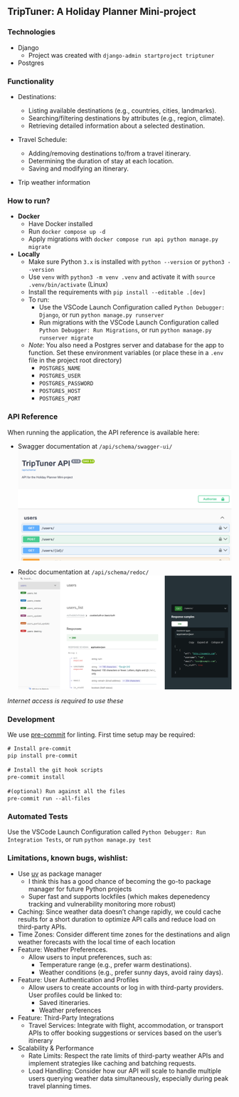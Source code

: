 ## TripTuner: A Holiday Planner Mini-project

### Technologies

- Django
  - Project was created with `django-admin startproject triptuner`
- Postgres


### Functionality

- Destinations: 
    - Listing available destinations (e.g., countries, cities, landmarks).
    - Searching/filtering destinations by attributes (e.g., region, climate).
    - Retrieving detailed information about a selected destination.

- Travel Schedule:
    - Adding/removing destinations to/from a travel itinerary.
    - Determining the duration of stay at each location.
    - Saving and modifying an itinerary.

- Trip weather information


### How to run?

- **Docker**
  - Have Docker installed
  - Run `docker compose up -d`
  - Apply migrations with `docker compose run api python manage.py migrate`
- **Locally**
  - Make sure Python `3.x` is installed with `python --version` or `python3 --version`
  - Use `venv` with `python3 -m venv .venv` and activate it with `source .venv/bin/activate` (Linux)
  - Install the requirements with `pip install --editable .[dev]`
  - To run:
    - Use the VSCode Launch Configuration called `Python Debugger: Django`, or run `python manage.py runserver`
    - Run migrations with the VSCode Launch Configuration called `Python Debugger: Run Migrations`, or run `python manage.py runserver migrate`
  - *Note*: You also need a Postgres server and database for the app to function. Set these environment variables (or place these in a `.env` file in the project root directory)
    - `POSTGRES_NAME`
    - `POSTGRES_USER`
    - `POSTGRES_PASSWORD`
    - `POSTGRES_HOST`
    - `POSTGRES_PORT`


### API Reference

When running the application, the API reference is available here:

- Swagger documentation at `/api/schema/swagger-ui/`
![swagger screenshot](docs/images/swagger.png)

- Redoc documentation at `/api/schema/redoc/`
![redoc screenshot](docs/images/redoc.png)

*Internet access is required to use these*

### Development

We use [pre-commit](https://pre-commit.com/) for linting. First time setup may be required:
```shell
# Install pre-commit
pip install pre-commit

# Install the git hook scripts
pre-commit install

#(optional) Run against all the files
pre-commit run --all-files
```

### Automated Tests

Use the VSCode Launch Configuration called `Python Debugger: Run Integration Tests`, or run `python manage.py test`


### Limitations, known bugs, wishlist:

- Use [uv](https://pypi.org/project/uv/) as package manager
  - I think this has a good chance of becoming the go-to package manager for future Python projects
  - Super fast and supports lockfiles (which makes depenedency tracking and vulnerability monitoring more robust)
- Caching: Since weather data doesn’t change rapidly, we could cache results for a short duration to optimize API calls and reduce load on third-party APIs.
- Time Zones: Consider different time zones for the destinations and align weather forecasts with the local time of each location
- Feature: Weather Preferences.
  - Allow users to input preferences, such as:
    - Temperature range (e.g., prefer warm destinations).
    - Weather conditions (e.g., prefer sunny days, avoid rainy days).
- Feature: User Authentication and Profiles
  - Allow users to create accounts or log in with third-party providers. User profiles could be linked to:
    - Saved itineraries.
    - Weather preferences
- Feature: Third-Party Integrations
  - Travel Services: Integrate with flight, accommodation, or transport APIs to offer booking suggestions or services based on the user’s itinerary
- Scalability & Performance
  - Rate Limits: Respect the rate limits of third-party weather APIs and implement strategies like caching and batching requests.
  - Load Handling: Consider how our API will scale to handle multiple users querying weather data simultaneously, especially during peak travel planning times.